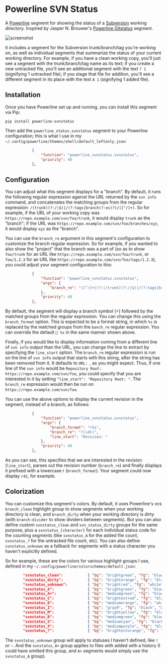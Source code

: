 Powerline SVN Status
====================

A [Powerline](https://github.com/powerline/powerline) segment for showing the status of a [Subversion](https://subversion.apache.org/) working directory. Inspired by Jasper N. Brouwer's [Powerline Gitstatus](https://github.com/jaspernbrouwer/powerline-gitstatus) segment.

![screenshot](https://github.com/justinludwig/powerline-svnstatus/blob/master/screenshot.png)

It includes a segment for the Subversion trunk/branch/tag you're working on, as well as individual segments that summarize the status of your current working directory. For example, if you have a clean working copy, you'll just see a segment with the trunk/branch/tag name as its text; if you create a new untracked file, you'll see an additional segment with the text `? 1` (signifying 1 untracked file); if you stage that file for addition, you'll see a different segment in its place with the text `A 1` (signifying 1 added file).

Installation
------------

Once you have Powerline set up and running, you can install this segment via Pip:

```
pip install powerline-svnstatus
```

Then add the `powerline_status.svnstatus` segment to your Powerline configuration; this is what I use in my `~/.config/powerline/themes/shell/default_leftonly.json`:

```json
            {
                "function": "powerline_svnstatus.svnstatus",
                "priority": 40
            },
```

Configuration
-------------

You can adjust what this segment displays for a "branch". By default, it runs the following regular expression against the URL returned by the `svn info` command, and concatenates the matching groups from the regular expression: `/(trunk)(?:/|$)|/(?:tags|branch(?:es)?)/([^/]+)`. So for example, if the URL of your working copy was `https://repo.example.com/svn/foo/trunk`, it would display `trunk` as the "branch"; if the URL was `https://repo.example.com/svn/foo/branches/xyz`, it would display `xyz` as the "branch".

You can use the `branch_re` argument in this segment's configuration to customize the branch regular expression. So for example, if you wanted to also show the "project" that the branch was a part of (so as to show `foo/trunk` for an URL like `https://repo.example.com/svn/foo/trunk`, or `foo/1.2.3` for an URL like `https://repo.example.com/svn/foo/tags/1.2.3`), you could adjust your segment configuration to this:

```json
            {
                "function": "powerline_svnstatus.svnstatus",
                "args": {
                    "branch_re": "([^/]+)(?:(/trunk)(?:/|$)|/(?:tags|branch(?:es)?)(/[^/]+))"
                },
                "priority": 40
            },
```

By default, the segment will display a branch symbol () followed by the matched groups from the regular expression. You can change this using the `branch_format` option. This is expected to be a format string, in which `%s` is replaced by the matched groups from the `banch_re` regular expression. You can override the default ` %s` in the same manner shown above.

Finally, if you would like to display information coming from a different line of `svn info` output than the URL, you can change the line to extract by specifying the `line_start` option. The `branch_re` regular expression is run on the line of `svn info` output that starts with this string, after the string has been removed from it. It defaults to `URL: `, as you might expect. Thus, if one line of the `svn info` would be `Repository Root: https://repo.example.com/svn/foo`, you could specify that you are interested in it by setting `"line_start": "Repository Root: "`. The `branch_re` expression would then be run on `https://repo.example.com/svn/foo`.

You can use the above options to display the current revision in the segment, instead of a branch, as follows:

```json
            {
                "function": "powerline_svnstatus.svnstatus",
                "args": {
                    "branch_format": "r%s",
                    "branch_re": "(\\d+)",
                    "line_start": "Revision: "
                },
                "priority": 40
            },
```

As you can see, this specifies that we are interested in the revision (`line_start`), parses out the revision number (`branch_re`) and finally displays it prefixed with a lowercase r (`branch_format`). Your segment could now display `r42`, for example.

Colorization
------------

You can customize this segment's colors. By default, it uses Powerline's vcs `branch_clean` highlight group to show segments when your working directory is clean, and `branch_dirty` when your working directory is dirty (with `branch:divider` to show dividers between segments). But you can also define custom `svnstatus_clean` and `svn_status_dirty` groups for the same purpose, plus a `svnstatus_[character]` for each individual status code for the counting segments (like `svnstatus_A` for the added file count, `svnstatus_?` for the untracked file count, etc). You can also define `svnstatus_unknown` as a fallback for segments with a status character you haven't explicitly defined.

So for example, these are the colors for various highlight groups I use, defined in my `~/.config/powerline/colorschemes/default.json`:

```json
        "svnstatus_clean":           { "bg": "brightgreen", "fg": "black", "attrs": [] },
        "svnstatus_dirty":           { "bg": "brightorange", "fg": "black", "attrs": [] },
        "svnstatus_unknown":         { "bg": "brightred", "fg": "white", "attrs": [] },
        "svnstatus_A":               { "bg": "brightgreen", "fg": "black", "attrs": [] },
        "svnstatus_A+":              { "bg": "mediumgreen", "fg": "black", "attrs": [] },
        "svnstatus_C":               { "bg": "brightestred", "fg": "black", "attrs": [] },
        "svnstatus_D":               { "bg": "mediumorange", "fg": "white", "attrs": [] },
        "svnstatus_I":               { "bg": "gray9", "fg": "black", "attrs": [] },
        "svnstatus_M":               { "bg": "brightyellow", "fg": "black", "attrs": [] },
        "svnstatus_R":               { "bg": "mediumgreen", "fg": "black", "attrs": [] },
        "svnstatus_S":               { "bg": "mediumcyan", "fg": "black", "attrs": [] },
        "svnstatus_X":               { "bg": "mediumpurple", "fg": "black", "attrs": [] },
        "svnstatus_?":               { "bg": "brightestorange", "fg": "black", "attrs": [] },
```

The `svnstatus_unknown` group will apply to statuses I haven't defined, like `!` or `~`. And the `svnstatus_A+` group applies to files with added with a history (I could have omitted this group, and `A+` segments would simply use the `svnstatus_A` group).
